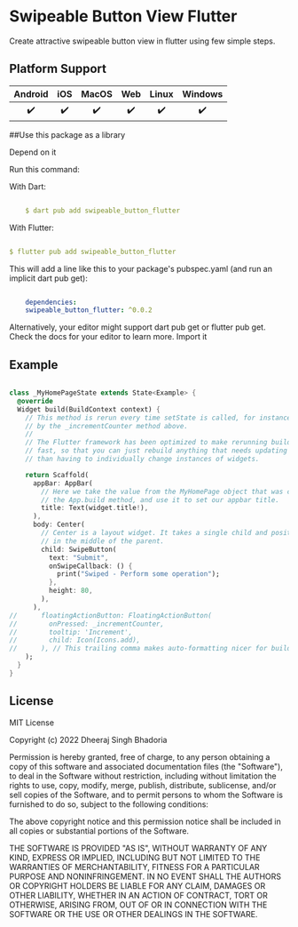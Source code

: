 # Swipeable Button View Flutter

Create attractive swipeable button view in flutter using few simple steps.


## Platform Support

| Android | iOS | MacOS | Web | Linux | Windows |
| :-----: | :-: | :---: | :-: | :---: | :-----: |
|   ✔️    | ✔️  |  ✔️   | ✔️  |  ✔️   |   ✔️    |


##Use this package as a library

Depend on it

Run this command:

With Dart:

```yaml

    $ dart pub add swipeable_button_flutter

```

With Flutter:

```yaml

$ flutter pub add swipeable_button_flutter

```

This will add a line like this to your package's pubspec.yaml (and run an implicit dart pub get):

```yaml

    dependencies:
    swipeable_button_flutter: ^0.0.2

```


Alternatively, your editor might support dart pub get or flutter pub get. Check the docs for your editor to learn more.
Import it

## Example

```dart

class _MyHomePageState extends State<Example> {
  @override
  Widget build(BuildContext context) {
    // This method is rerun every time setState is called, for instance as done
    // by the _incrementCounter method above.
    //
    // The Flutter framework has been optimized to make rerunning build methods
    // fast, so that you can just rebuild anything that needs updating rather
    // than having to individually change instances of widgets.

    return Scaffold(
      appBar: AppBar(
        // Here we take the value from the MyHomePage object that was created by
        // the App.build method, and use it to set our appbar title.
        title: Text(widget.title!),
      ),
      body: Center(
        // Center is a layout widget. It takes a single child and positions it
        // in the middle of the parent.
        child: SwipeButton(
          text: "Submit",
          onSwipeCallback: () {
            print("Swiped - Perform some operation");
          },
          height: 80,
        ),
      ),
//      floatingActionButton: FloatingActionButton(
//        onPressed: _incrementCounter,
//        tooltip: 'Increment',
//        child: Icon(Icons.add),
//      ), // This trailing comma makes auto-formatting nicer for build methods.
    );
  }
}

```

## License

MIT License

Copyright (c) 2022 Dheeraj Singh Bhadoria

Permission is hereby granted, free of charge, to any person obtaining a copy
of this software and associated documentation files (the "Software"), to deal
in the Software without restriction, including without limitation the rights
to use, copy, modify, merge, publish, distribute, sublicense, and/or sell
copies of the Software, and to permit persons to whom the Software is
furnished to do so, subject to the following conditions:

The above copyright notice and this permission notice shall be included in all
copies or substantial portions of the Software.

THE SOFTWARE IS PROVIDED "AS IS", WITHOUT WARRANTY OF ANY KIND, EXPRESS OR
IMPLIED, INCLUDING BUT NOT LIMITED TO THE WARRANTIES OF MERCHANTABILITY,
FITNESS FOR A PARTICULAR PURPOSE AND NONINFRINGEMENT. IN NO EVENT SHALL THE
AUTHORS OR COPYRIGHT HOLDERS BE LIABLE FOR ANY CLAIM, DAMAGES OR OTHER
LIABILITY, WHETHER IN AN ACTION OF CONTRACT, TORT OR OTHERWISE, ARISING FROM,
OUT OF OR IN CONNECTION WITH THE SOFTWARE OR THE USE OR OTHER DEALINGS IN THE
SOFTWARE.
